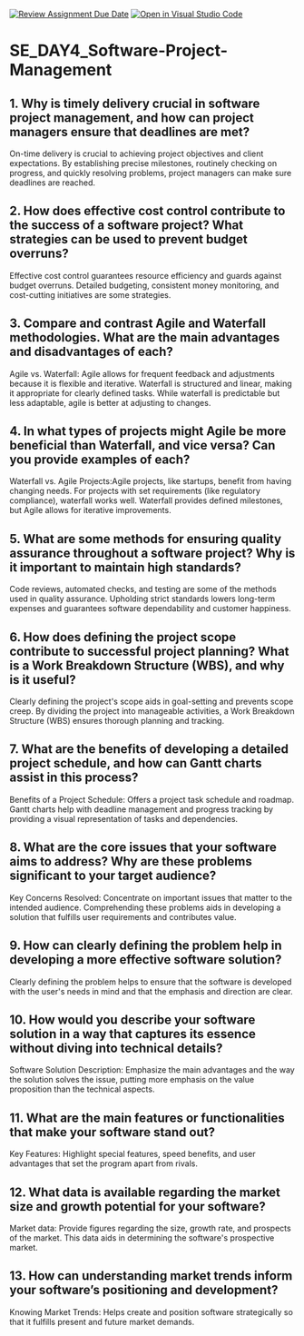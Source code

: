 [![Review Assignment Due Date](https://classroom.github.com/assets/deadline-readme-button-22041afd0340ce965d47ae6ef1cefeee28c7c493a6346c4f15d667ab976d596c.svg)](https://classroom.github.com/a/9pw6JKcu)
[![Open in Visual Studio Code](https://classroom.github.com/assets/open-in-vscode-2e0aaae1b6195c2367325f4f02e2d04e9abb55f0b24a779b69b11b9e10269abc.svg)](https://classroom.github.com/online_ide?assignment_repo_id=15682628&assignment_repo_type=AssignmentRepo)
# SE_DAY4_Software-Project-Management
## 1. Why is timely delivery crucial in software project management, and how can project managers ensure that deadlines are met?
On-time delivery is crucial to achieving project objectives and client expectations. By establishing precise milestones, routinely checking on progress, and quickly resolving problems, project managers can make sure deadlines are reached.
## 2. How does effective cost control contribute to the success of a software project? What strategies can be used to prevent budget overruns?
Effective cost control guarantees resource efficiency and guards against budget overruns. Detailed budgeting, consistent money monitoring, and cost-cutting initiatives are some strategies.

## 3. Compare and contrast Agile and Waterfall methodologies. What are the main advantages and disadvantages of each?
Agile vs. Waterfall: Agile allows for frequent feedback and adjustments because it is flexible and iterative. Waterfall is structured and linear, making it appropriate for clearly defined tasks. While waterfall is predictable but less adaptable, agile is better at adjusting to changes.  
## 4. In what types of projects might Agile be more beneficial than Waterfall, and vice versa? Can you provide examples of each?
Waterfall vs. Agile Projects:Agile projects, like startups, benefit from having changing needs. For projects with set requirements (like regulatory compliance), waterfall works well. Waterfall provides defined milestones, but Agile allows for iterative improvements.

## 5. What are some methods for ensuring quality assurance throughout a software project? Why is it important to maintain high standards?
Code reviews, automated checks, and testing are some of the methods used in quality assurance. Upholding strict standards lowers long-term expenses and guarantees software dependability and customer happiness.

## 6. How does defining the project scope contribute to successful project planning? What is a Work Breakdown Structure (WBS), and why is it useful?
Clearly defining the project's scope aids in goal-setting and prevents scope creep. By dividing the project into manageable activities, a Work Breakdown Structure (WBS) ensures thorough planning and tracking.

## 7. What are the benefits of developing a detailed project schedule, and how can Gantt charts assist in this process?
Benefits of a Project Schedule: Offers a project task schedule and roadmap. Gantt charts help with deadline management and progress tracking by providing a visual representation of tasks and dependencies.
## 8. What are the core issues that your software aims to address? Why are these problems significant to your target audience?
Key Concerns Resolved: Concentrate on important issues that matter to the intended audience. Comprehending these problems aids in developing a solution that fulfills user requirements and contributes value.

## 9. How can clearly defining the problem help in developing a more effective software solution?
Clearly defining the problem helps to ensure that the software is developed with the user's needs in mind and that the emphasis and direction are clear.
## 10. How would you describe your software solution in a way that captures its essence without diving into technical details?
Software Solution Description: Emphasize the main advantages and the way the solution solves the issue, putting more emphasis on the value proposition than the technical aspects.
## 11. What are the main features or functionalities that make your software stand out?
Key Features: Highlight special features, speed benefits, and user advantages that set the program apart from rivals.
## 12. What data is available regarding the market size and growth potential for your software?
Market data: Provide figures regarding the size, growth rate, and prospects of the market. This data aids in determining the software's prospective market.
## 13. How can understanding market trends inform your software’s positioning and development?
Knowing Market Trends: Helps create and position software strategically so that it fulfills present and future market demands.
